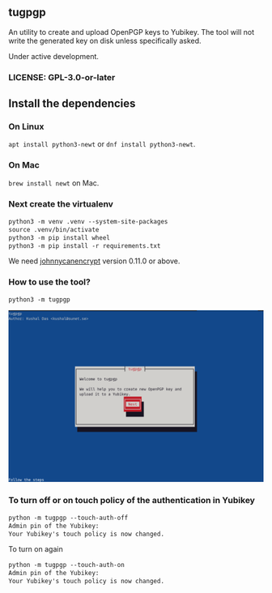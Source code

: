 ## tugpgp

An utility to create and upload OpenPGP keys to Yubikey. The tool will not write the generated key on disk unless specifically asked.

Under active development.


### LICENSE: GPL-3.0-or-later

## Install the dependencies

### On Linux

`apt install python3-newt` or `dnf install python3-newt`.

### On Mac

`brew install newt` on Mac.


### Next create the virtualenv

```
python3 -m venv .venv --system-site-packages
source .venv/bin/activate
python3 -m pip install wheel
python3 -m pip install -r requirements.txt
```

We need [johnnycanencrypt](https://github.com/kushaldas/johnnycanencrypt) version 0.11.0 or above.

### How to use the tool?


```
python3 -m tugpgp
```

![](./images/tugpgp_01.png)


### To turn off or on touch policy of the authentication in Yubikey


```
python -m tugpgp --touch-auth-off
Admin pin of the Yubikey: 
Your Yubikey's touch policy is now changed.
```

To turn on again

```
python -m tugpgp --touch-auth-on
Admin pin of the Yubikey: 
Your Yubikey's touch policy is now changed.
```

